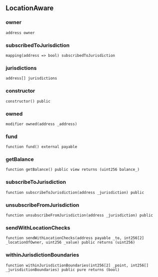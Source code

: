 
## LocationAware

### owner

```solidity
address owner
```

### subscribedToJurisdiction

```solidity
mapping(address => bool) subscribedToJurisdiction
```

### jurisdictions

```solidity
address[] jurisdictions
```

### constructor

```solidity
constructor() public
```

### owned

```solidity
modifier owned(address _address)
```

### fund

```solidity
function fund() external payable
```

### getBalance

```solidity
function getBalance() public view returns (uint256 balance_)
```

### subscribeToJurisdiction

```solidity
function subscribeToJurisdiction(address _jurisdiction) public
```

### unsubscribeFromJurisdiction

```solidity
function unsubscribeFromJurisdiction(address _jurisdiction) public
```

### sendWithLocationChecks

```solidity
function sendWithLocationChecks(address payable _to, int256[2] _locationOfOwner, uint256 _value) public returns (uint256)
```

### withinJurisdictionBoundaries

```solidity
function withinJurisdictionBoundaries(int256[2] _point, int256[] _jurisdictionBoundaries) public pure returns (bool)
```

